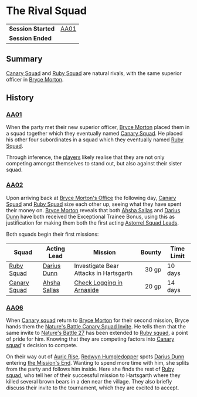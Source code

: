 # The Rival Squad

|||
| --- | --- |
| **Session Started** | [AA01](../sessions/completed/AA01.md) | storyline.2
| **Session Ended** | |

## Summary

[Canary Squad](../organisations/astorrel/squads/canary-squad.md) and [Ruby Squad](../organisations/astorrel/squads/ruby-squad.md) are natural rivals, with the same superior officer in [Bryce Morton](../characters/bryce-morton.md).

## History

### [AA01](../sessions/completed/AA01.md)

When the party met their new superior officer, [Bryce Morton](../characters/bryce-morton.md) placed them in a squad together which they eventually named [Canary Squad](../organisations/astorrel/squads/canary-squad.md). He placed his other four subordinates in a squad which they eventually named [Ruby Squad](../organisations/astorrel/squads/ruby-squad.md).

Through inference, the [players](../../../players/logan.md) likely realise that they are not only competing amongst themselves to stand out, but also against their sister squad.

### [AA02](../sessions/completed/AA02.md)

Upon arriving back at [Bryce Morton's Office](../places/buildings/bryce-mortons-office.md) the following day, [Canary Squad](../organisations/astorrel/squads/canary-squad.md) and [Ruby Squad](../organisations/astorrel/squads/ruby-squad.md) size each other up, seeing what they have spent their money on. [Bryce Morton](../characters/bryce-morton.md) reveals that both [Ahsha Sallas](../characters/ahsha-sallas.md) and [Darius Dunn](../characters/darius-dunn.md) have both received the Exceptional Trainee Bonus, using this as justification for making them both the first acting [Astorrel Squad Leads](../organisations/astorrel/ranks/astorrel-squad-lead.md).

Both squads begin their first missions:

| Squad | Acting Lead | Mission | Bounty | Time Limit |
| --- | --- | --- | ---:| --- |
| [Ruby Squad](../organisations/astorrel/squads/ruby-squad.md) | [Darius Dunn](../characters/darius-dunn.md) | Investigate Bear Attacks in Hartsgarth | 30 gp | 10 days |
| [Canary Squad](../organisations/astorrel/squads/canary-squad.md) | [Ahsha Sallas](../characters/ahsha-sallas.md) | [Check Logging in Arnaside](ended/check-logging-in-arnaside.md) | 20 gp | 14 days |

### [AA06](../sessions/completed/AA06.md)

When [Canary squad](../organisations/astorrel/squads/canary-squad.md) return to [Bryce Morton](../characters/bryce-morton.md) for their second mission, Bryce hands them the [Nature's Battle Canary Squad Invite](../papers/letters/natures-battle-canary-squad-invite.md). He tells them that the same invite to [Nature's Battle 27](ended/natures-battle-27.md) has been extended to [Ruby squad](../organisations/astorrel/squads/ruby-squad.md), a point of pride for him. Knowing that they are competing factors into [Canary squad](../organisations/astorrel/squads/canary-squad.md)'s decision to compete.

On their way out of [Auric Rise](../places/buildings/auric-rise.md), [Redwyn Humpledopper](../characters/redwyn-humpledopper.md) spots [Darius Dunn](../characters/darius-dunn.md) entering [the Mission's End](../places/buildings/inns-taverns/the-missions-end.md). Wanting to spend more time with him, she splits from the party and follows him inside. Here she finds the rest of [Ruby squad](../organisations/astorrel/squads/ruby-squad.md), who tell her of their successful mission to Hartsgarth where they killed several brown bears in a den near the village. They also briefly discuss their invite to the tournament, which they are excited to accept.
